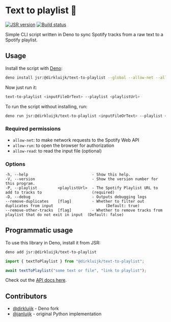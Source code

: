 # Text to playlist 🎸

[![JSR version](http://img.shields.io/jsr/v/@dirkluijk/text-to-playlist.svg)](https://jsr.io/@dirkluijk/text-to-playlist)
[![Build status](https://github.com/dirkluijk/text-to-playlist/actions/workflows/ci.yml/badge.svg?branch=main)](https://github.com/dirkluijk/text-to-playlist/actions/workflows/ci.yml)

Simple CLI script written in Deno to sync Spotify tracks from a raw text to a Spotify playlist.

## Usage

Install the script with [Deno]:

[Deno]: https://docs.deno.com/runtime/getting_started/installation/

```bash
deno install jsr:@dirkluijk/text-to-playlist --global --allow-net --allow-run 
```

Now just run it:
```bash
text-to-playlist <inputFileOrText> --playlist <playlistUrl>
```

To run the script without installing, run:
```bash
deno run jsr:@dirkluijk/text-to-playlist <inputFileOrText> --playlist <playlistUrl>
```

### Required permissions

* `allow-net`: to make network requests to the Spotify Web API
* `allow-run`: to open the browser for authorization
* `allow-read`: to read the input file (optional)

### Options

```
-h, --help                            - Show this help.                                                                  
-V, --version                         - Show the version number for this program.                                        
-P, --playlist         <playlistUrl>  - The Spotify Playlist URL to add to tracks to                      (required)     
-D, --debug                           - Outputs debugging logs                                                           
--remove-duplicates    [flag]         - Whether to filter out duplicates from input                       (Default: true)
--remove-other-tracks  [flag]         - Whether to remove tracks from playlist that do not exit in input  (Default: false)
```

## Programmatic usage

To use this library in Deno, install it from JSR:

```bash
deno add jsr:@dirkluijk/text-to-playlist
```

```typescript
import { textToPlaylist } from "@dirkluijk/text-to-playlist";

await textToPlaylist("some text or file", "link to playlist");
```

Check out the [API docs here](https://jsr.io/@dirkluijk/text-to-playlist/doc).

## Contributors

- [@dirkluijk](https://github.com/dirkluijk) - Deno fork
- [@janluijk](https://github.com/janluijk) - original Python implementation
